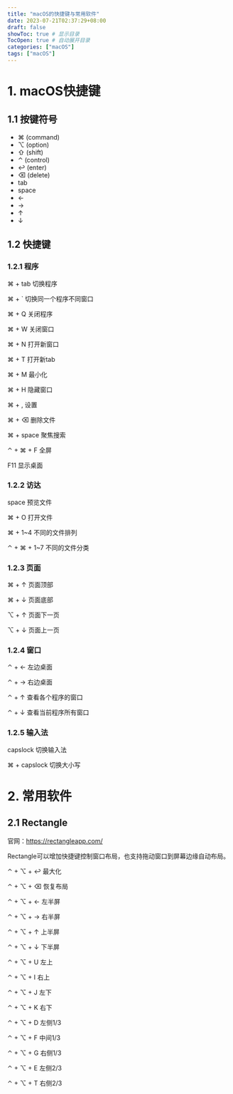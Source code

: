 ```yaml
---
title: "macOS的快捷键与常用软件"
date: 2023-07-21T02:37:29+08:00
draft: false
showToc: true # 显示目录
TocOpen: true # 自动展开目录
categories: ["macOS"]
tags: ["macOS"]
---
```


# 1. macOS快捷键

## 1.1 按键符号

- ⌘ (command)
- ⌥ (option)
- ⇧ (shift)
- ⌃ (control)
- ↩ (enter)
- ⌫ (delete)
- tab
- space
- ←
- →
- ↑
- ↓

## 1.2 快捷键

### 1.2.1 程序

⌘ + tab 切换程序

⌘ + ` 切换同一个程序不同窗口

⌘ + Q 关闭程序

⌘ + W 关闭窗口

⌘ + N 打开新窗口

⌘ + T 打开新tab

⌘ + M 最小化

⌘ + H 隐藏窗口

⌘ + , 设置

⌘ + ⌫ 删除文件

⌘ + space 聚焦搜索

⌃ + ⌘ + F 全屏

F11 显示桌面

### 1.2.2 访达

space 预览文件

⌘ + O 打开文件

⌘ + 1~4 不同的文件排列

⌃ + ⌘ + 1~7 不同的文件分类

### 1.2.3 页面

⌘ + ↑ 页面顶部

⌘ + ↓ 页面底部

⌥ + ↑ 页面下一页

⌥ + ↓ 页面上一页

### 1.2.4 窗口

⌃ + ← 左边桌面

⌃ + → 右边桌面

⌃ + ↑ 查看各个程序的窗口

⌃ + ↓ 查看当前程序所有窗口

### 1.2.5 输入法

capslock 切换输入法

⌘ + capslock 切换大小写



# 2. 常用软件

## 2.1 Rectangle

官网：https://rectangleapp.com/

Rectangle可以增加快捷键控制窗口布局，也支持拖动窗口到屏幕边缘自动布局。

⌃ + ⌥ + ↩ 最大化

⌃ + ⌥ + ⌫ 恢复布局

⌃ + ⌥ + ← 左半屏

⌃ + ⌥ + → 右半屏

⌃ + ⌥ + ↑ 上半屏

⌃ + ⌥ + ↓ 下半屏

⌃ + ⌥ + U 左上

⌃ + ⌥ + I 右上

⌃ + ⌥ + J 左下

⌃ + ⌥ + K 右下

⌃ + ⌥ + D 左侧1/3

⌃ + ⌥ + F 中间1/3

⌃ + ⌥ + G 右侧1/3

⌃ + ⌥ + E 左侧2/3

⌃ + ⌥ + T 右侧2/3

